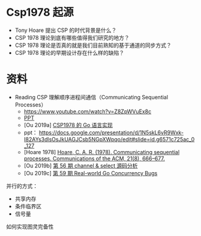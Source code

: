 

# Csp1978 起源

- Tony Hoare 提出 CSP 的时代背景是什么？
- CSP 1978 理论到底有哪些值得我们研究的地方？
- CSP 1978 理论是否真的就是我们目前熟知的基于通道的同步方式？
- CSP 1978 理论的早期设计存在什么样的缺陷？


# 资料

- Reading CSP 理解顺序进程间通信（Communicating Sequential Processes）
  - https://www.youtube.com/watch?v=Z8ZpWVuEx8c
  - [PPT](https://docs.google.com/presentation/d/1N5skL6vR9Wxk-I82AYs3dlsOsJkUAGJCsb5NGpXWpqo/edit#slide=id.g6571c725ac_0_127)
  - [Ou 2019a] [CSP1978 的 Go 语言实现](https://github.com/changkun/pkg/blob/master/csp/csp.go)
  - ppt： https://docs.google.com/presentation/d/1N5skL6vR9Wxk-I82AYs3dlsOsJkUAGJCsb5NGpXWpqo/edit#slide=id.g6571c725ac_0_127
  - [Hoare 1978] [Hoare, C. A. R. (1978). Communicating sequential processes. Communications of the ACM, 21(8), 666–677.](https://spinroot.com/courses/summer/Papers/hoare_1978.pdf)
  - [Ou 2019b] [第 56 期 channel & select 源码分析](https://github.com/developer-learning/night-reading-go/issues/450)
  - [Ou 2019c] [第 59 期 Real-world Go Concurrency Bugs](https://github.com/developer-learning/night-reading-go/issues/464)




并行的方式：
-  共享内存
- 条件临界区
- 信号量 



如何实现图灵完备性